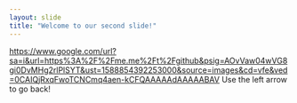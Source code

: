 ```yaml
---
layout: slide
title: "Welcome to our second slide!"
---
```

https://www.google.com/url?sa=i&url=https%3A%2F%2Fme.me%2Ft%2Fgithub&psig=AOvVaw04wVG8gi0DvMHg2rlPlSYT&ust=1588854392253000&source=images&cd=vfe&ved=0CAIQjRxqFwoTCNCmq4aen-kCFQAAAAAdAAAAABAV
Use the left arrow to go back!
